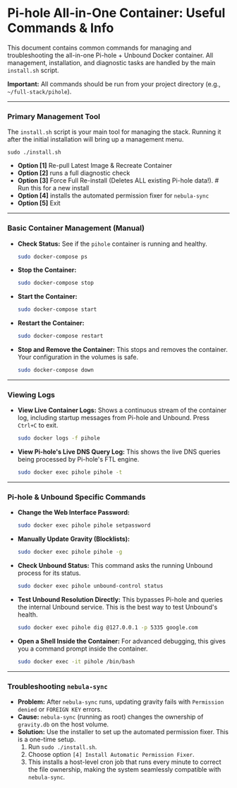 # Pi-hole All-in-One Container: Useful Commands & Info

This document contains common commands for managing and troubleshooting the all-in-one Pi-hole + Unbound Docker container. All management, installation, and diagnostic tasks are handled by the main `install.sh` script.

**Important:** All commands should be run from your project directory (e.g., `~/full-stack/pihole`).

---

### Primary Management Tool

The `install.sh` script is your main tool for managing the stack. Running it after the initial installation will bring up a management menu.

    sudo ./install.sh

*   **Option [1]** Re-pull Latest Image & Recreate Container
*   **Option [2]** runs a full diagnostic check
*   **Option [3]** Force Full Re-install (Deletes ALL existing Pi-hole data!). # Run this for a new install
*   **Option [4]** installs the automated permission fixer for `nebula-sync`
*   **Option [5]** Exit

---

### Basic Container Management (Manual)

*   **Check Status:**
    See if the `pihole` container is running and healthy.
    ```bash
    sudo docker-compose ps
    ```

*   **Stop the Container:**
    ```bash
    sudo docker-compose stop
    ```

*   **Start the Container:**
    ```bash
    sudo docker-compose start
    ```

*   **Restart the Container:**
    ```bash
    sudo docker-compose restart
    ```

*   **Stop and Remove the Container:**
    This stops and removes the container. Your configuration in the volumes is safe.
    ```bash
    sudo docker-compose down
    ```

---

### Viewing Logs

*   **View Live Container Logs:**
    Shows a continuous stream of the container log, including startup messages from Pi-hole and Unbound. Press `Ctrl+C` to exit.
    ```bash
    sudo docker logs -f pihole
    ```

*   **View Pi-hole's Live DNS Query Log:**
    This shows the live DNS queries being processed by Pi-hole's FTL engine.
    ```bash
    sudo docker exec pihole pihole -t
    ```

---

### Pi-hole & Unbound Specific Commands

*   **Change the Web Interface Password:**
    ```bash
    sudo docker exec pihole pihole setpassword
    ```

*   **Manually Update Gravity (Blocklists):**
    ```bash
    sudo docker exec pihole pihole -g
    ```

*   **Check Unbound Status:**
    This command asks the running Unbound process for its status.
    ```bash
    sudo docker exec pihole unbound-control status
    ```

*   **Test Unbound Resolution Directly:**
    This bypasses Pi-hole and queries the internal Unbound service. This is the best way to test Unbound's health.
    ```bash
    sudo docker exec pihole dig @127.0.0.1 -p 5335 google.com
    ```

*   **Open a Shell Inside the Container:**
    For advanced debugging, this gives you a command prompt inside the container.
    ```bash
    sudo docker exec -it pihole /bin/bash
    ```

---

### Troubleshooting `nebula-sync`

*   **Problem:** After `nebula-sync` runs, updating gravity fails with `Permission denied` or `FOREIGN KEY` errors.
*   **Cause:** `nebula-sync` (running as root) changes the ownership of `gravity.db` on the host volume.
*   **Solution:** Use the installer to set up the automated permission fixer. This is a one-time setup.
    1.  Run `sudo ./install.sh`.
    2.  Choose option `[4] Install Automatic Permission Fixer`.
    3.  This installs a host-level cron job that runs every minute to correct the file ownership, making the system seamlessly compatible with `nebula-sync`.
